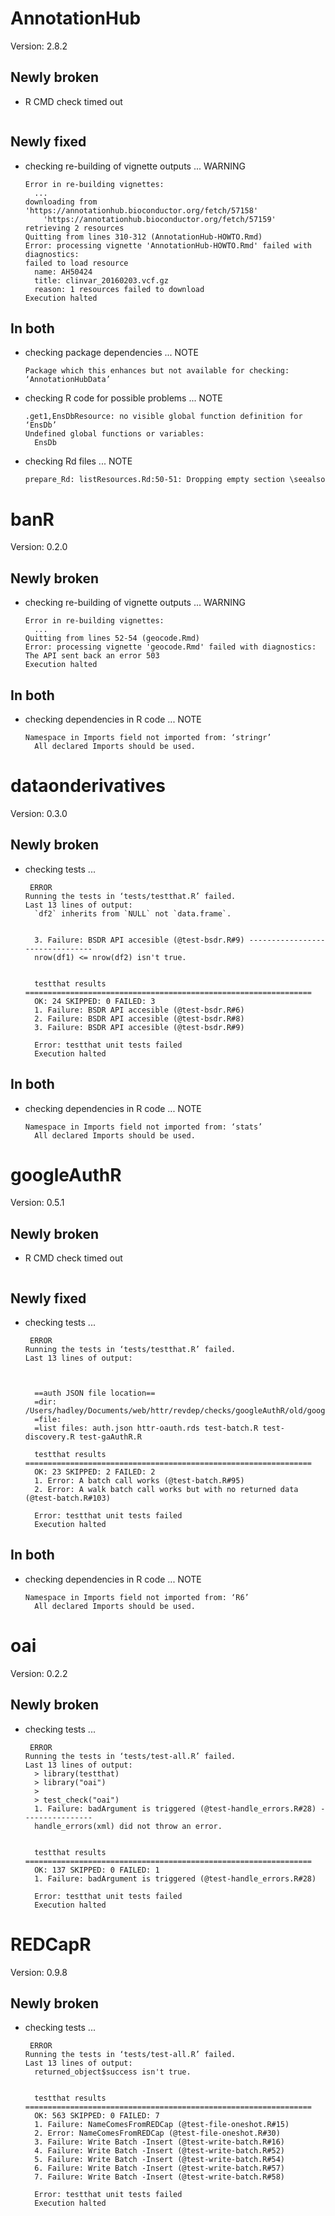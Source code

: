 # AnnotationHub

Version: 2.8.2

## Newly broken

*   R CMD check timed out
    ```
    ```

## Newly fixed

*   checking re-building of vignette outputs ... WARNING
    ```
    Error in re-building vignettes:
      ...
    downloading from 'https://annotationhub.bioconductor.org/fetch/57158'
        'https://annotationhub.bioconductor.org/fetch/57159'
    retrieving 2 resources
    Quitting from lines 310-312 (AnnotationHub-HOWTO.Rmd) 
    Error: processing vignette 'AnnotationHub-HOWTO.Rmd' failed with diagnostics:
    failed to load resource
      name: AH50424
      title: clinvar_20160203.vcf.gz
      reason: 1 resources failed to download
    Execution halted
    ```

## In both

*   checking package dependencies ... NOTE
    ```
    Package which this enhances but not available for checking: ‘AnnotationHubData’
    ```

*   checking R code for possible problems ... NOTE
    ```
    .get1,EnsDbResource: no visible global function definition for ‘EnsDb’
    Undefined global functions or variables:
      EnsDb
    ```

*   checking Rd files ... NOTE
    ```
    prepare_Rd: listResources.Rd:50-51: Dropping empty section \seealso
    ```

# banR

Version: 0.2.0

## Newly broken

*   checking re-building of vignette outputs ... WARNING
    ```
    Error in re-building vignettes:
      ...
    Quitting from lines 52-54 (geocode.Rmd) 
    Error: processing vignette 'geocode.Rmd' failed with diagnostics:
    The API sent back an error 503
    Execution halted
    ```

## In both

*   checking dependencies in R code ... NOTE
    ```
    Namespace in Imports field not imported from: ‘stringr’
      All declared Imports should be used.
    ```

# dataonderivatives

Version: 0.3.0

## Newly broken

*   checking tests ...
    ```
     ERROR
    Running the tests in ‘tests/testthat.R’ failed.
    Last 13 lines of output:
      `df2` inherits from `NULL` not `data.frame`.
      
      
      3. Failure: BSDR API accesible (@test-bsdr.R#9) --------------------------------
      nrow(df1) <= nrow(df2) isn't true.
      
      
      testthat results ================================================================
      OK: 24 SKIPPED: 0 FAILED: 3
      1. Failure: BSDR API accesible (@test-bsdr.R#6) 
      2. Failure: BSDR API accesible (@test-bsdr.R#8) 
      3. Failure: BSDR API accesible (@test-bsdr.R#9) 
      
      Error: testthat unit tests failed
      Execution halted
    ```

## In both

*   checking dependencies in R code ... NOTE
    ```
    Namespace in Imports field not imported from: ‘stats’
      All declared Imports should be used.
    ```

# googleAuthR

Version: 0.5.1

## Newly broken

*   R CMD check timed out
    ```
    ```

## Newly fixed

*   checking tests ...
    ```
     ERROR
    Running the tests in ‘tests/testthat.R’ failed.
    Last 13 lines of output:
      
      
      
      ==auth JSON file location==
      =dir:  /Users/hadley/Documents/web/httr/revdep/checks/googleAuthR/old/googleAuthR.Rcheck/tests/testthat 
      =file:   
      =list files: auth.json httr-oauth.rds test-batch.R test-discovery.R test-gaAuthR.R 
      
      testthat results ================================================================
      OK: 23 SKIPPED: 2 FAILED: 2
      1. Error: A batch call works (@test-batch.R#95) 
      2. Error: A walk batch call works but with no returned data (@test-batch.R#103) 
      
      Error: testthat unit tests failed
      Execution halted
    ```

## In both

*   checking dependencies in R code ... NOTE
    ```
    Namespace in Imports field not imported from: ‘R6’
      All declared Imports should be used.
    ```

# oai

Version: 0.2.2

## Newly broken

*   checking tests ...
    ```
     ERROR
    Running the tests in ‘tests/test-all.R’ failed.
    Last 13 lines of output:
      > library(testthat)
      > library("oai")
      > 
      > test_check("oai")
      1. Failure: badArgument is triggered (@test-handle_errors.R#28) ----------------
      handle_errors(xml) did not throw an error.
      
      
      testthat results ================================================================
      OK: 137 SKIPPED: 0 FAILED: 1
      1. Failure: badArgument is triggered (@test-handle_errors.R#28) 
      
      Error: testthat unit tests failed
      Execution halted
    ```

# REDCapR

Version: 0.9.8

## Newly broken

*   checking tests ...
    ```
     ERROR
    Running the tests in ‘tests/test-all.R’ failed.
    Last 13 lines of output:
      returned_object$success isn't true.
      
      
      testthat results ================================================================
      OK: 563 SKIPPED: 0 FAILED: 7
      1. Failure: NameComesFromREDCap (@test-file-oneshot.R#15) 
      2. Error: NameComesFromREDCap (@test-file-oneshot.R#30) 
      3. Failure: Write Batch -Insert (@test-write-batch.R#16) 
      4. Failure: Write Batch -Insert (@test-write-batch.R#52) 
      5. Failure: Write Batch -Insert (@test-write-batch.R#54) 
      6. Failure: Write Batch -Insert (@test-write-batch.R#57) 
      7. Failure: Write Batch -Insert (@test-write-batch.R#58) 
      
      Error: testthat unit tests failed
      Execution halted
    ```

